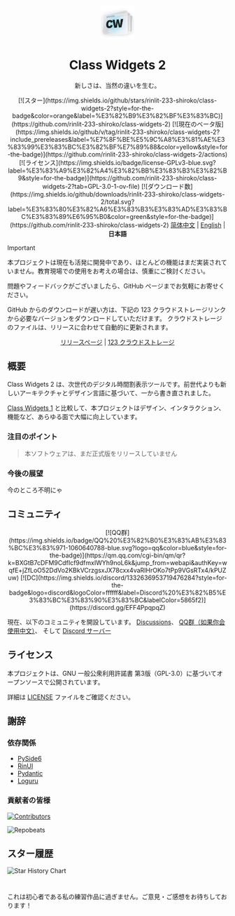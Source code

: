 <div align="center">
<img src="assets/images/logo.png" width="15%" alt="Class Widgets 2">
<h1>Class Widgets 2</h1>
<p>新しさは、当然の違いを生む。</p>
<!--[![現在のバージョン](https://img.shields.io/github/v/release/rinlit-233-shiroko/class-widgets-2?style=for-the-badge&color=purple&label=%E7%8F%BE%E5%9C%A8%E3%81%AE%E3%83%90%E3%83%BC%E3%82%B8%E3%83%A7%E3%83%B3)](https://github.com/rinlit-233-shiroko/class-widgets-2/releases/latest)--->
[![スター](https://img.shields.io/github/stars/rinlit-233-shiroko/class-widgets-2?style=for-the-badge&color=orange&label=%E3%82%B9%E3%82%BF%E3%83%BC)](https://github.com/rinlit-233-shiroko/class-widgets-2)
[![現在のベータ版](https://img.shields.io/github/v/tag/rinlit-233-shiroko/class-widgets-2?include_prereleases&label=%E7%8F%BE%E5%9C%A8%E3%81%AE%E3%83%99%E3%83%BC%E3%82%BF%E7%89%88&color=yellow&style=for-the-badge)](https://github.com/rinlit-233-shiroko/class-widgets-2/actions)
[![ライセンス](https://img.shields.io/badge/license-GPLv3-blue.svg?label=%E3%83%A9%E3%82%A4%E3%82%BB%E3%83%B3%E3%82%B9&style=for-the-badge)](https://github.com/rinlit-233-shiroko/class-widgets-2?tab=GPL-3.0-1-ov-file)
[![ダウンロード数](https://img.shields.io/github/downloads/rinlit-233-shiroko/class-widgets-2/total.svg?label=%E3%83%80%E3%82%A6%E3%83%B3%E3%83%AD%E3%83%BC%E3%83%89%E6%95%B0&color=green&style=for-the-badge)](https://github.com/rinlit-233-shiroko/class-widgets-2)
<a href="/README.md">简体中文</a> | <a href="/docs/lang/en_US.md">English</a> | <b>日本語</b>
</div>

> [!IMPORTANT]
> 本プロジェクトは現在も活発に開発中であり、ほとんどの機能はまだ実装されていません。教育現場での使用をお考えの場合は、慎重にご検討ください。
> 
> 問題やフィードバックがございましたら、GitHub ページまでお気軽にお寄せください。
>
> GitHub からのダウンロードが遅い方は、下記の 123 クラウドストレージリンクから必要なバージョンをダウンロードしていただけます。
> クラウドストレージのファイルは、リリースに合わせて自動的に更新されます。
> 
> <div align="center">
> <a href="https://github.com/RinLit-233-shiroko/Class-Widgets-2/releases">リリースページ</a> | <a href="https://www.123865.com/s/DCyBTd-3iWxH">123 クラウドストレージ</a>
> </div>

## 概要

Class Widgets 2 は、次世代のデジタル時間割表示ツールです。前世代よりも新しいアーキテクチャとデザイン言語に基づいて、一から書き直されました。

[Class Widgets 1](https://github.com/Class-Widgets/Class-Widgets) と比較して、本プロジェクトはデザイン、インタラクション、機能など、あらゆる面で大幅に向上しています。

### 注目のポイント

> 本ソフトウェアは、まだ正式版をリリースしていません

### 今後の展望

今のところ不明にゃ

## コミュニティ

<div align="center">
[![QQ群](https://img.shields.io/badge/QQ%20%E3%82%B0%E3%83%AB%E3%83%BC%E3%83%971-1060640788-blue.svg?logo=qq&color=blue&style=for-the-badge)](https://qm.qq.com/cgi-bin/qm/qr?k=BXGtB7cDFM9CdfIcf9dfmxIWYh9noL6k&jump_from=webapi&authKey=wqfE+jZfLoO52DdVo2KBkVCrzgsxJX78cxx4vaRIHrOKo7tPp9VGsRTx4/kPUZuw)
[![DC](https://img.shields.io/discord/1332636953719476284?style=for-the-badge&logo=discord&logoColor=ffffff&label=Discord%20%E3%82%B5%E3%83%BC%E3%83%90%E3%83%BC&labelColor=5865f2)](https://discord.gg/EFF4PpqpqZ)
</div>

現在、以下のコミュニティを開設しています。
[Discussions](https://github.com/orgs/Class-Widgets/discussions)、
[QQ群（如果你会使用中文）](https://qm.qq.com/q/E7oAD4hNbW)、
そして [Discord サーバー](https://discord.gg/EFF4PpqpqZ)

## ライセンス

本プロジェクトは、GNU 一般公衆利用許諾書 第3版（GPL-3.0）に基づいてオープンソースで公開されています。

詳細は [LICENSE](LICENSE) ファイルをご確認ください。

## 謝辞

### 依存関係

- [PySide6](https://www.qt.io/qt-for-python)
- [RinUI](https://github.com/rinlit-233-shiroko/rin-ui)
- [Pydantic](https://docs.pydantic.dev/latest/)
- [Loguru](https://github.com/Delgan/loguru)

### 貢献者の皆様

[![Contributors](http://contrib.nn.ci/api?repo=rinlit-233-shiroko/class-widgets-2)](https://github.com/rinlit-233-shiroko/class-widgets-2/graphs/contributors)

![Repobeats](https://repobeats.axiom.co/api/embed/9d06f1435d1b14cb7837d1e863e55f24cc98df23.svg)

## スター履歴

<picture>
   <source media="(prefers-color-scheme: dark)" srcset="https://api.star-history.com/svg?repos=rinlit-233-shiroko/class-widgets-2&type=Date&theme=dark" />
   <source media="(prefers-color-scheme: light)" srcset="https://api.star-history.com/svg?repos=rinlit-233-shiroko/class-widgets-2&type=Date" />
   <img alt="Star History Chart" src="https://api.star-history.com/svg?repos=rinlit-233-shiroko/class-widgets-2&type=Date" />
 </picture>

#

これは初心者である私の練習作品に過ぎません。ご意見・ご感想をお待ちしております！
